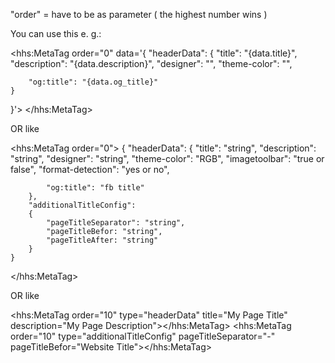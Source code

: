 "order" = have to be as parameter ( the highest number wins )

You can use this e. g.:

<html xmlns:f="http://typo3.org/ns/TYPO3/CMS/Fluid/ViewHelpers"
    xmlns:hhs="http://typo3.org/ns/HauerHeinrich/HhSeo/ViewHelpers"
    data-namespace-typo3-fluid="true">

<hhs:MetaTag order="0" data='{
    "headerData":
    {
        "title": "{data.title}",
        "description": "{data.description}",
        "designer": "",
        "theme-color": "",

        "og:title": "{data.og_title}"
    }
}'>
</hhs:MetaTag>

OR like

<hhs:MetaTag order="0">
    {
        "headerData":
        {
            "title": "string",
            "description": "string",
            "designer": "string",
            "theme-color": "RGB",
            "imagetoolbar": "true or false",
            "format-detection": "yes or no",

            "og:title": "fb title"
        },
        "additionalTitleConfig":
        {
            "pageTitleSeparator": "string",
            "pageTitleBefor: "string",
            "pageTitleAfter: "string"
        }
    }
</hhs:MetaTag>

OR like

<hhs:MetaTag order="10" type="headerData" title="My Page Title" description="My Page Description"></hhs:MetaTag>
<hhs:MetaTag order="10" type="additionalTitleConfig" pageTitleSeparator="-" pageTitleBefor="Website Title"></hhs:MetaTag>
